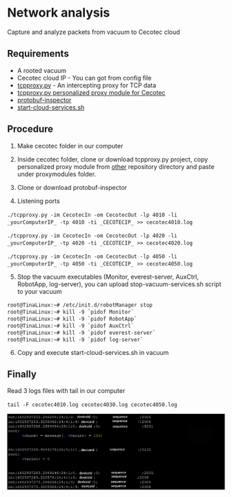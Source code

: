 # Network analysis

Capture and analyze packets from vacuum to Cecotec cloud

## **Requirements**

- A rooted vacuum
- Cecotec cloud IP - You can got from config file
- [tcpproxy.py](https://github.com/ickerwx/tcpproxy) - An intercepting proxy for TCP data
- [tcpproxy.py personalized proxy module for Cecotec](https://gitlab.com/freeconga/stuff/-/tree/master/other)
- [protobuf-inspector](https://github.com/mildsunrise/protobuf-inspector/)
- [start-cloud-services.sh](https://gitlab.com/freeconga/stuff/-/tree/master/other)

## Procedure

1. Make cecotec folder in our computer

2. Inside cecotec folder, clone or download tcpproxy.py project, copy personalized proxy module from [other](https://gitlab.com/freeconga/stuff/-/tree/master/other) repository directory and paste under proxymodules folder.

3. Clone or download protobuf-inspector

4. Listening ports

`./tcpproxy.py -im CecotecIn -om CecotecOut -lp 4010 -li _yourComputerIP_ -tp 4010 -ti _CECOTECIP_ >> cecotec4010.log` 

`./tcpproxy.py -im CecotecIn -om CecotecOut -lp 4020 -li _yourComputerIP_ -tp 4020 -ti _CECOTECIP_ >> cecotec4020.log`

`./tcpproxy.py -im CecotecIn -om CecotecOut -lp 4050 -li _yourComputerIP_ -tp 4050 -ti _CECOTECIP_ >> cecotec4050.log`

5. Stop the vacuum executables (Monitor, everest-server, AuxCtrl, RobotApp, log-server), you can upload stop-vacuum-services.sh script to your vacuum

```
root@TinaLinux:~# /etc/init.d/robotManager stop
root@TinaLinux:~# kill -9 `pidof Monitor`
root@TinaLinux:~# kill -9 `pidof RobotApp`
root@TinaLinux:~# kill -9 `pidof AuxCtrl`
root@TinaLinux:~# kill -9 `pidof everest-server`
root@TinaLinux:~# kill -9 `pidof log-server`
``` 

6. Copy and execute start-cloud-services.sh in vacuum

## Finally

Read 3 logs files with tail in our computer

`tail -F cecotec4010.log cecotec4030.log cecotec4050.log`

![tail example](network-capture.png)